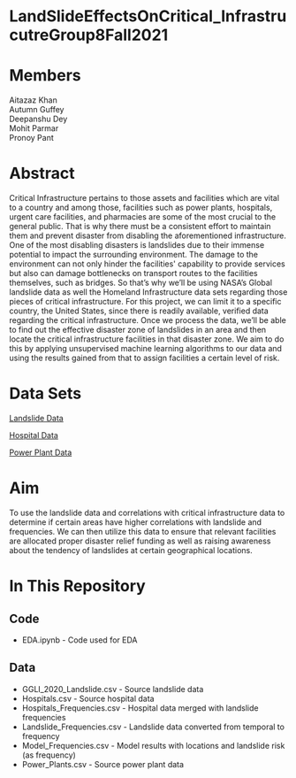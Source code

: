 # LandSlideEffectsOnCritical_InfrastrucutreGroup8Fall2021

# Members
Aitazaz Khan  
Autumn Guffey  
Deepanshu Dey  
Mohit Parmar  
Pronoy Pant

# Abstract
  Critical Infrastructure pertains to those assets and facilities which are vital to a country and among those, facilities such as power plants, hospitals, urgent care facilities, and pharmacies are some of the most crucial to the general public. That is why there must be a consistent effort to maintain them and prevent disaster from disabling the aforementioned infrastructure. One of the most disabling disasters is landslides due to their immense potential to impact the surrounding environment. The damage to the environment can not only hinder the facilities' capability to provide services but also can damage bottlenecks on transport routes to the facilities themselves, such as bridges. So that’s why we’ll be using NASA’s Global landslide data as well the Homeland Infrastructure data sets regarding those pieces of critical infrastructure. For this project, we can limit it to a specific country, the United States, since there is readily available, verified data regarding the critical infrastructure. Once we process the data, we’ll be able to find out the effective disaster zone of landslides in an area and then locate the critical infrastructure facilities in that disaster zone. We aim to do this by applying unsupervised machine learning algorithms to our data and using the results gained from that to assign facilities a certain level of risk. 


# Data Sets
[Landslide Data](https://disc.gsfc.nasa.gov/datasets/Global_Landslide_Nowcast_1.1/summary?keywords=landslide)  

[Hospital Data](https://hifld-geoplatform.opendata.arcgis.com/datasets/6ac5e325468c4cb9b905f1728d6fbf0f_0/explore?showTable=true)  

[Power Plant Data](https://hifld-geoplatform.opendata.arcgis.com/datasets/power-plants/explore?location=4.353707%2C-12.985721%2C2.00&showTable=true)  
# Aim  
To use the landslide data and correlations with critical infrastructure data to determine if certain areas have higher correlations with landslide and frequencies. We can then utilize this data to ensure that relevant facilities are allocated proper disaster relief funding as well as raising awareness about the tendency of landslides at certain geographical locations.

# In This Repository

## Code
* EDA.ipynb - Code used for EDA

## Data
* GGLI_2020_Landslide.csv - Source landslide data
* Hospitals.csv - Source hospital data
* Hospitals_Frequencies.csv - Hospital data merged with landslide frequencies
* Landslide_Frequencies.csv - Landslide data converted from temporal to frequency
* Model_Frequencies.csv - Model results with locations and landslide risk (as frequency)
* Power_Plants.csv - Source power plant data
